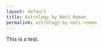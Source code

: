 ```yaml
---
layout: default
title: Astrology by Nati Roman
permalink: astrology-by-nati-roman
---
```

<!-- Add an essay or interpretive material below this line,
using HTML or markdown.  Do not modify this file above this line -->

This is a test. 
